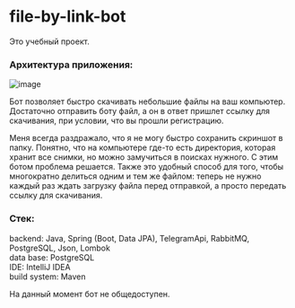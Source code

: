 # file-by-link-bot

Это учебный проект.

### Архитектура приложения: ###

![image](https://github.com/DmitryKotx/file-by-link-bot/assets/109358996/e4180916-49c5-43e5-a952-e501e6de8109)


Бот позволяет быстро скачивать небольшие файлы на ваш компьютер. Достаточно отправить боту файл, а он в ответ пришлет ссылку для скачивания, при условии, что вы прошли регистрацию.

Меня всегда раздражало, что я не могу быстро сохранить скриншот в папку. Понятно, что на компьютере где-то есть директория, которая хранит все снимки, но можно замучиться в поисках нужного. С этим ботом проблема решается. Также это удобный способ для того, чтобы многократно делиться одним и тем же файлом: теперь не нужно каждый раз ждать загрузку файла перед отправкой, а просто передать ссылку для скачивания.

### Стек: ###

backend: Java, Spring (Boot, Data JPA), TelegramApi, RabbitMQ, PostgreSQL, Json, Lombok  
data base: PostgreSQL  
IDE: IntelliJ IDEA  
build system: Maven

На данный момент бот не общедоступен.

